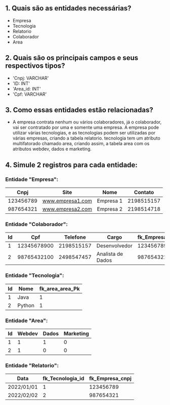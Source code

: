 ## 1. Quais são as entidades necessárias? 
- Empresa
- Tecnologia
- Relatorio
- Colaborador
- Area

## 2. Quais são os principais campos e seus respectivos tipos? 
- 'Cnpj: VARCHAR'
- 'ID: INT'
- 'Area_id: INT'
- 'Cpf: VARCHAR'

## 3. Como essas entidades estão relacionadas? 
- A empresa contrata nenhum ou vários colaboradores, já o colaborador, vai ser contratado por uma e somente uma empresa. A empresa pode utilizar várias tecnologias, e as tecnologias podem ser utilizadas por várias empresas, criando a tabela relatorio. tecnologia tem um atributo multifatorado chamado area, criando assim, a tabela area com os atributos webdev, dados e marketing.

## 4. Simule 2 registros para cada entidade:

### Entidade "Empresa":
| Cnpj | Site | Nome | Contato
|----------|----------|----------|----------|
| 123456789 | www.empresa1.com | Empresa 1 | 2198515157 |
| 987654321 | www.empresa2.com | Empresa 2 | 2198514718 |

### Entidade "Colaborador":
| Id | Cpf | Telefone | Cargo | fk_Empresa_cnpj |
|----------|----------|----------|----------|----------|
| 1 | 12345678900 | 2198515157 | Desenvolvedor | 123456789 |
| 2 | 98765432100 | 2498547457 | Analista de Dados | 987654321 |

### Entidade "Tecnologia":
| Id | Nome | fk_area_area_Pk | 
|----------|----------|-------|
| 1 | Java | 1 |
| 2 | Python | 1 |

### Entidade "Area":
| Id | Webdev | Dados | Marketing
|----------|----------|----------|----------|
| 1 | 1 | 1 | 0 |
| 2 | 1 | 0 | 0 |

### Entidade "Relatorio":
| Data | fk_Tecnologia_id | fk_Empresa_cnpj |
|----------|----------|----------|
| 2022/01/01 | 1 | 123456789 |
| 2022/02/02 | 2 | 987654321 |
